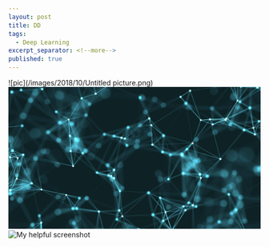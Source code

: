 ```yaml
---
layout: post
title: DD
tags:
  - Deep Learning
excerpt_separator: <!--more-->
published: true
---
```

![pic](/images/2018/10/Untitled picture.png)
![dddddddd](/images/2018/10/070612700-4k-abstract-loop-color-geometr.jpg)
![My helpful screenshot](/devilsadvocatediwakar/assets/img/1.jpg)

